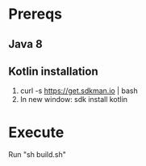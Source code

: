 # Prereqs
## Java 8
## Kotlin installation

1) curl -s https://get.sdkman.io | bash
2) In new window:
sdk install kotlin

# Execute
Run "sh build.sh"
